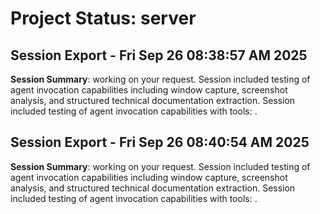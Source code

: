 # Project Status: server

## Session Export - Fri Sep 26 08:38:57 AM 2025

**Session Summary**: working on your request. Session included testing of agent invocation capabilities including window capture, screenshot analysis, and structured technical documentation extraction. Session included testing of agent invocation capabilities with tools: .

## Session Export - Fri Sep 26 08:40:54 AM 2025

**Session Summary**: working on your request. Session included testing of agent invocation capabilities including window capture, screenshot analysis, and structured technical documentation extraction. Session included testing of agent invocation capabilities with tools: .
